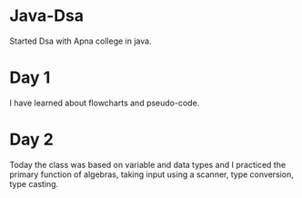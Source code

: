 # Java-Dsa
 Started Dsa with Apna college in java.
# Day 1
I have learned about flowcharts and pseudo-code.
# Day 2
Today the class was based on variable and data types and I practiced the primary function of algebras, taking  input  using a scanner, type conversion, type casting.


